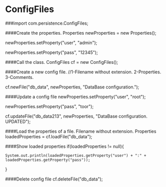 # ConfigFiles

###import com.persistence.ConfigFiles;

####Create the properties.
Properties newProperties = new Properties();

newProperties.setProperty("user", "admin");

newProperties.setProperty("pass", "12345");

####Call the class.
ConfigFiles cf = new ConfigFiles();

####Create a new config file. 
//1-Filename without extension. 2-Properties. 3-Comments.

cf.newFile("db_data", newProperties, "DataBase configuration.");

####Update a config file
newProperties.setProperty("user", "root");

newProperties.setProperty("pass", "toor");

cf.updateFile("db_data213", newProperties, "DataBase configuration. UPDATED");

####Load the properties of a file. Filename without extension.
Properties loadedProperties = cf.loadFile("db_data");

####Show loaded properties
if(loadedProperties != null){

    System.out.println(loadedProperties.getProperty("user") + ":" + loadedProperties.getProperty("pass"));
    
}

####Delete config file
cf.deleteFile("db_data");
